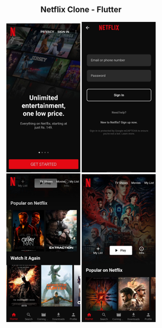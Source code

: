 ## <p align="center">Netflix Clone - Flutter</p>

<p align="center">
  <img src="screenshots/1.jpg" alt="Image 1" width="200"/>
  <img src="screenshots/2.jpg" alt="Image 1" width="200"/>
  <img src="screenshots/3.jpg" alt="Image 1" width="200"/>
  <img src="screenshots/4.jpg" alt="Image 1" width="200"/>
</p>
